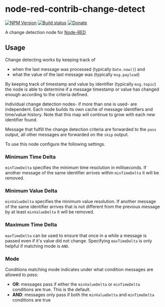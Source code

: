 # node-red-contrib-change-detect

[![NPM Version](https://img.shields.io/npm/v/node-red-contrib-change-detect.svg)](https://www.npmjs.com/package/node-red-contrib-change-detect)
[![Build status](https://travis-ci.org/andig/node-red-contrib-change-detect.svg?branch=master)](https://travis-ci.org/andig/node-red-contrib-change-detect)
[![Donate](https://img.shields.io/badge/Donate-PayPal-green.svg)](https://www.paypal.com/cgi-bin/webscr?cmd=_s-xclick&hosted_button_id=NSKDAYZFH8H8J)

A change detection node for [Node-RED](https://nodered.org)

## Usage

Change detecting works by keeping track of

  - when the last message was processed (typically `Date.now()`) and
  - what the value of the last message was (typically `msg.payload`)

By keeping track of timestamp and value by identifier (typically `msg.topic`) the node is able to determine if a message timestamp or value has changed enough according to the criteria defined.

Individual change detection nodes- if more than one is used- are independent. Each node builds its own cache of message identifiers and time/value history. Note that this map will continue to grow with each new identifier found.

Message that fulfill the change detection criteria are forwarded to the `pass` output, all other messages are forwarded on the `skip` output.

To use this node configure the following settings.

### Minimum Time Delta

`minTimeDelta` specifies the minimum time resolution in milliseconds. If another message of the same identifier arrives within `minTimeDelta` it will be removed.

### Minimum Value Delta

`minValueDelta` specifies the minimum value resolution. If another message of the same identifier arrives that is not different from the previous message by at least `minValueDelta` it will be removed.

### Maximum Time Delta

`maxTimeDelta` can be used to ensure that once in a while a message is passed even if it's value did not change. Specifying `maxTimeDelta` is only helpful if matching mode is `AND`.

### Mode

Conditions matching mode indicates under what condition messages are allowed to *pass*:

  - **OR**: messages pass if either the `minValueDelta` or `minTimeDelta` conditions are true. This is the default.
  - **AND**: messages only pass if both the `minValueDelta` and `minTimeDelta` conditions are true
